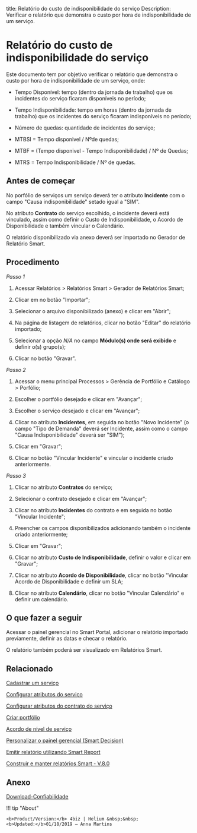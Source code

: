 title: Relatório do custo de indisponibilidade do serviço
Description: Verificar o relatório que demonstra o custo por hora de indisponibilidade de um serviço.
# Relatório do custo de indisponibilidade do serviço

Este documento tem por objetivo verificar o relatório que demonstra o custo
por hora de indisponibilidade de um serviço, onde:

 +   Tempo Disponível: tempo (dentro da jornada de trabalho) que os incidentes do
    serviço ficaram disponíveis no período;

 +   Tempo Indisponibilidade: tempo em horas (dentro da jornada de trabalho) que
    os incidentes do serviço ficaram indisponíveis no período;

 +   Número de quedas: quantidade de incidentes do serviço;

 +   MTBSI = Tempo disponivel / Nºde quedas;

 +   MTBF = (Tempo disponivel - Tempo Indisponibilidade) / Nº de Quedas;

 +   MTRS = Tempo Indisponibilidade / Nº de quedas.

Antes de começar
--------------------

No porfólio de serviços um serviço deverá ter o atributo **Incidente** com o
campo "Causa indisponibilidade" setado igual a "SIM".

No atributo **Contrato** do serviço escolhido, o incidente deverá está
vinculado, assim como definir o Custo de Indisponibilidade, o Acordo de
Disponibilidade e também vincular o Calendário.

O relatório disponibilizado via anexo deverá ser importado no Gerador de
Relatório Smart.

Procedimento
----------------

*Passo 1*

1.  Acessar Relatórios \> Relatórios Smart \> Gerador de Relatórios Smart;

2.  Clicar em no botão "Importar";

3.  Selecionar o arquivo disponibilizado (anexo) e clicar em "Abrir";

4.  Na página de listagem de relatórios, clicar no botão "Editar" do relatório
    importado;

5.  Selecionar a opção *N/A* no campo **Módulo(s) onde será exibido** e definir
    o(s) grupo(s);

6.  Clicar no botão "Gravar".

*Passo 2*

1.  Acessar o menu principal Processos \> Gerência de Portfólio e Catálogo \>
    Porfólio;

2.  Escolher o portfólio desejado e clicar em "Avançar";

3.  Escolher o serviço desejado e clicar em "Avançar";

4.  Clicar no atributo **Incidentes**, em seguida no botão "Novo Incidente" (o
    campo "Tipo de Demanda" deverá ser Incidente, assim como o campo "Causa
    Indisponibilidade" deverá ser "SIM");

5.  Clicar em "Gravar";

6.  Clicar no botão "Vincular Incidente" e vincular o incidente criado
    anteriormente.

*Passo 3*

1.  Clicar no atributo **Contratos** do serviço;

2.  Selecionar o contrato desejado e clicar em "Avançar";

3.  Clicar no atributo **Incidentes** do contrato e em seguida no botão
    "Vincular Incidente";

4.  Preencher os campos disponibilizados adicionando também o incidente criado
    anteriormente;

5.  Clicar em "Gravar";

6.  Clicar no atributo **Custo de Indisponibilidade**, definir o valor e clicar
    em "Gravar";

7.  Clicar no atributo **Acordo de Disponibilidade**, clicar no botão "Vincular
    Acordo de Disponibilidade e definir um SLA;

8.  Clicar no atributo **Calendário**, clicar no botão "Vincular Calendário" e
    definir um calendário.

O que fazer a seguir
--------------------

Acessar o painel gerencial no Smart Portal, adicionar o relatório importado
previamente, definir as datas e checar o relatório.

O relatório também poderá ser visualizado em Relatórios Smart.


Relacionado
-----------

[Cadastrar um serviço](/pt-br/4biz-helium/processes/portfolio-and-catalog/use/register-a-service.html)

[Configurar atributos do serviço](/pt-br/4biz-helium/processes/portfolio-and-catalog/use/configure-services-attributes.html)

[Configurar atributos do contrato do serviço](/pt-br/4biz-helium/processes/portfolio-and-catalog/use/service-contract-attributes.html)

[Criar portfólio](/pt-br/4biz-helium/processes/portfolio-and-catalog/use/create-the-portfolio.html)

[Acordo de nível de serviço](/pt-br/4biz-helium/processes/service-level/use/service-level-agreement.html)

[Personalizar o painel gerencial (Smart Decision)](/pt-br/4biz-helium/additional-features/reports/create/dashboard-customize-management-panel-smart-decision.html)

[Emitir relatório utilizando Smart Report](/pt-br/4biz-helium/additional-features/reports/create/smart-reports/configuration/create-smart-report.html)

[Construir e manter relatórios Smart - V.8.0](/pt-br/4biz-helium/additional-features/reports/create/smart-reports/configuration/build-maintain-smart-report.html)


Anexo
-----
[Download-Confiabilidade][1]

!!! tip "About"

    <b>Product/Version:</b> 4biz | Helium &nbsp;&nbsp;
    <b>Updated:</b>01/18/2019 – Anna Martins

[1]:/pt-br/4biz-helium/additional-features/reports/use/images/confiabilidade.citreport
